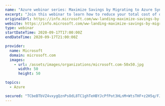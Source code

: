 ```yaml
---
name: "Azure webinar series: Maximize Savings by Migrating to Azure Synapse Analytics"
excerpt: "Join this webinar to learn how to reduce your total cost of ownership (TCO) and accelerate time to insight by migrating from on-premises legacy appliances to Azure Synapse Analytics, an end-to-end cloud analytics platform."
originalUrl: https://info.microsoft.com/ww-landing-maximize-savings-by-migrating-to-azure-synapse-analytics.html?lcid=en-us
website: https://info.microsoft.com/ww-landing-maximize-savings-by-migrating-to-azure-synapse-analytics.html?lcid=en-us
type: webinar
startDateTime: 2020-09-17T17:00:00Z
endDateTime: 2020-09-17T21:00:00Z

provider:
  name: Microsoft
  domain: microsoft.com
  images:
    - url: /assets/images/organizations/microsoft.com-50x50.jpg
      width: 50
      height: 50

topics:
  - Azure

secured: "TCbeBTbVZ4vxygQznPsOdL8TC1ghTeHBYJcPfPot3HLnM+WtsTHF+z2H5q/FJT3U9V8la1OBVgaPVlYlbZ3uJhWi7FogtEqc72XbWGbraaJsQTBjyvJVAZ5uKSZ1E0ZYZgUSRaRsIc2dV164AK9CZV9Qn03di9x/l3NQuLkt35TCZEagz7tfrcavhvmA/k4ZKw4zYPtmRgO8Eg780XJxAd1Q5mokTKin4HPBlOgH2tY6oSqDgPvRLAwuvUAA/8mGSjtQQA9cC38dowudeOr8JUM03pbO5OepjCvhMz+UglsQvVy3cypap3J0xJcM8CrbR59PAKt0NGYl8EkwwapBCQ==;YCidyONRL9tYIReuAXgm7Q=="
---
```


